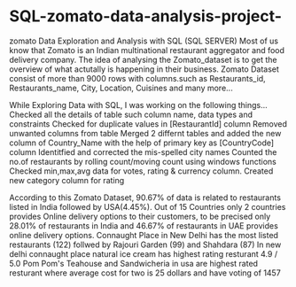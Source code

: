 # SQL-zomato-data-analysis-project-
zomato Data Exploration and Analysis with SQL (SQL SERVER)  Most of us know that Zomato is an Indian multinational restaurant aggregator and food delivery company. The idea of analysing the Zomato_dataset is to get the overview of what actutally is happening in their business. Zomato Dataset consist of more than 9000 rows with columns.such as Restaurants_id, Restaurants_name, City, Location, Cuisines and many more...

While Exploring Data with SQL, I was working on the following things...
 Checked all the details of table such column name, data types and constraints
 Checked for duplicate values in [RestaurantId] column
 Removed unwanted columns from table
 Merged 2 differnt tables and added the new column of Country_Name with the help of primary key as [CountryCode] column
 Identitfied and corrected the mis-spelled city names
 Counted the no.of restaurants by rolling count/moving count using windows functions
 Checked min,max,avg data for votes, rating & currency column.
 Created new category column for rating

According to this Zomato Dataset, 90.67% of data is related to restaurants listed in India followed by USA(4.45%).
Out of 15 Countries only 2 countries provides Online delivery options to their customers, to be precised only 28.01% of restaurants in India and 46.67% of restaurants in UAE provides online delivery options.
Connaught Place in New Delhi has the most listed restaurants (122) follwed by Rajouri Garden (99) and Shahdara (87)
In new delhi connaught place natural ice cream has highest rating resturant 4.9 / 5.0
Pom Pom's Teahouse and Sandwicheria in usa are highest rated resturant where average cost for two is 25 dollars and have voting of 1457
